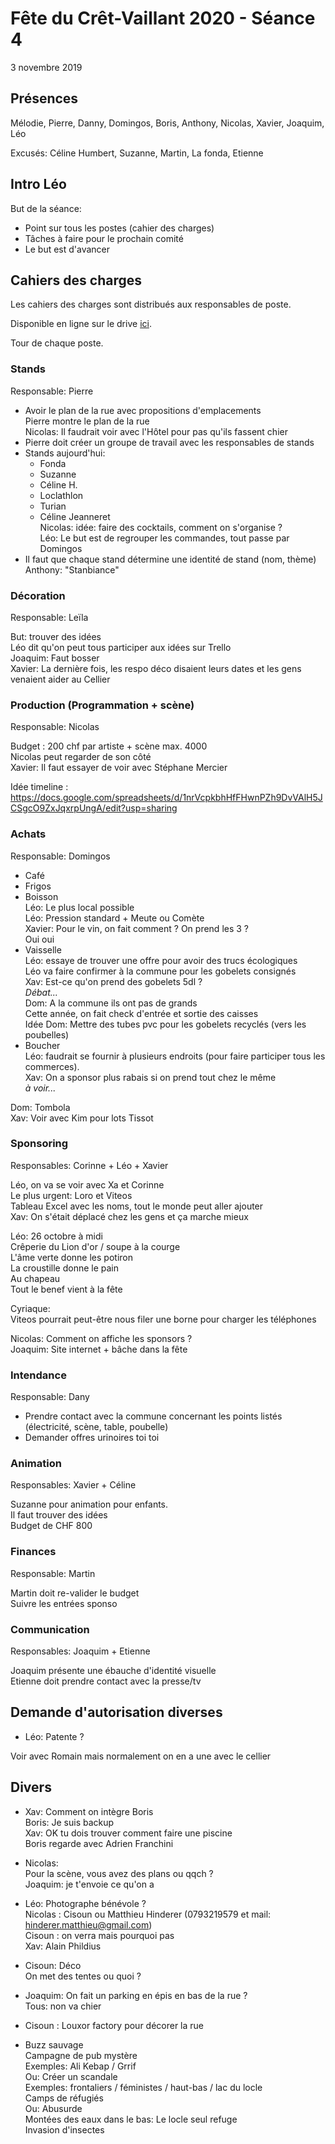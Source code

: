 # Fête du Crêt-Vaillant 2020 - Séance 4

3 novembre 2019

## Présences

Mélodie, Pierre, Danny, Domingos, Boris, Anthony, Nicolas, Xavier, Joaquim, Léo

Excusés: Céline Humbert, Suzanne, Martin, La fonda, Etienne

## Intro Léo

But de la séance:
* Point sur tous les postes (cahier des charges)
* Tâches à faire pour le prochain comité
* Le but est d'avancer

## Cahiers des charges

Les cahiers des charges sont distribués aux responsables de poste.

Disponible en ligne sur le drive [ici](https://docs.google.com/spreadsheets/d/1HaXXrsxYSXjTO_ePN7-CsKQwUKcLZVxV7D8Y6STrb6k/edit?usp=sharing).

Tour de chaque poste.

### Stands
Responsable: Pierre

* Avoir le plan de la rue avec propositions d'emplacements  
    Pierre montre le plan de la rue  
    Nicolas: Il faudrait voir avec l'Hôtel pour pas qu'ils fassent chier
* Pierre doit créer un groupe de travail avec les responsables de stands
* Stands aujourd'hui:
    * Fonda
    * Suzanne
    * Céline H.
    * Loclathlon
    * Turian
    * Céline Jeanneret  
Nicolas: idée: faire des cocktails, comment on s'organise ?  
Léo: Le but est de regrouper les commandes, tout passe par Domingos
* Il faut que chaque stand détermine une identité de stand (nom, thème)  
Anthony: "Stanbiance"

### Décoration
Responsable: Leïla

But: trouver des idées  
Léo dit qu'on peut tous participer aux idées sur Trello  
Joaquim: Faut bosser  
Xavier: La dernière fois, les respo déco disaient leurs dates et les gens venaient aider au Cellier

### Production (Programmation + scène)
Responsable: Nicolas

Budget : 200 chf par artiste + scène max. 4000  
Nicolas peut regarder de son côté  
Xavier: Il faut essayer de voir avec Stéphane Mercier

Idée timeline : https://docs.google.com/spreadsheets/d/1nrVcpkbhHfFHwnPZh9DvVAlH5JCSgcO9ZxJqxrpUngA/edit?usp=sharing

### Achats
Responsable: Domingos

* Café
* Frigos
* Boisson  
Léo: Le plus local possible  
Léo: Pression standard + Meute ou Comète  
Xavier: Pour le vin, on fait comment ? On prend les 3 ?  
Oui oui  
* Vaisselle  
    Léo: essaye de trouver une offre pour avoir des trucs écologiques  
    Léo va faire confirmer à la commune pour les gobelets consignés  
    Xav: Est-ce qu'on prend des gobelets 5dl ?  
        *Débat...*  
    Dom: A la commune ils ont pas de grands  
    Cette année, on fait check d'entrée et sortie des caisses  
    Idée Dom: Mettre des tubes pvc pour les gobelets recyclés (vers les poubelles)  
* Boucher  
Léo: faudrait se fournir à plusieurs endroits (pour faire participer tous les commerces).  
Xav: On a sponsor plus rabais si on prend tout chez le même  
*à voir...*  

Dom: Tombola  
Xav: Voir avec Kim pour lots Tissot

### Sponsoring
Responsables: Corinne + Léo + Xavier

Léo, on va se voir avec Xa et Corinne  
Le plus urgent: Loro et Viteos  
Tableau Excel avec les noms, tout le monde peut aller ajouter  
Xav: On s'était déplacé chez les gens et ça marche mieux

Léo: 26 octobre à midi  
Crêperie du Lion d'or / soupe à la courge  
L'âme verte donne les potiron  
La croustille donne le pain  
Au chapeau  
Tout le benef vient à la fête

Cyriaque:  
Viteos pourrait peut-être nous filer une borne pour charger les téléphones

Nicolas: Comment on affiche les sponsors ?  
Joaquim: Site internet + bâche dans la fête

### Intendance
Responsable: Dany

* Prendre contact avec la commune concernant les points listés (électricité, scène, table, poubelle)
* Demander offres urinoires toi toi

### Animation
Responsables: Xavier + Céline

Suzanne pour animation pour enfants.  
Il faut trouver des idées  
Budget de CHF 800

### Finances
Responsable: Martin

Martin doit re-valider le budget  
Suivre les entrées sponso

### Communication
Responsables: Joaquim + Etienne

Joaquim présente une ébauche d'identité visuelle  
Etienne doit prendre contact avec la presse/tv

## Demande d'autorisation diverses

* Léo: Patente ?

Voir avec Romain mais normalement on en a une avec le cellier

## Divers

* Xav: Comment on intègre Boris  
Boris: Je suis backup  
Xav: OK tu dois trouver comment faire une piscine  
Boris regarde avec Adrien Franchini

* Nicolas:  
Pour la scène, vous avez des plans ou qqch ?  
Joaquim: je t'envoie ce qu'on a

* Léo: Photographe bénévole ?  
Nicolas : Cisoun ou Matthieu Hinderer (0793219579 et mail: hinderer.matthieu@gmail.com)  
Cisoun : on verra mais pourquoi pas  
Xav: Alain Phildius

* Cisoun: Déco  
On met des tentes ou quoi ?

* Joaquim: On fait un parking en épis en bas de la rue ?  
Tous: non va chier

* Cisoun : Louxor factory pour décorer la rue

* Buzz sauvage  
Campagne de pub mystère  
Exemples: Ali Kebap / Grrif  
Ou: Créer un scandale  
Exemples: frontaliers / féministes / haut-bas / lac du locle  
Camps de réfugiés  
Ou: Abusurde  
Montées des eaux dans le bas: Le locle seul refuge  
Invasion d'insectes

